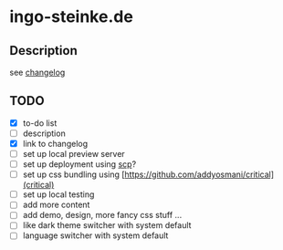 # ingo-steinke.de

## Description

see [changelog](./CHANGELOG.md)

## TODO

* [x] to-do list
* [ ] description
* [x] link to changelog
* [ ] set up local preview server
* [ ] set up deployment using [scp](https://www.ssh.com/ssh/scp/)?
* [ ] set up css bundling using [https://github.com/addyosmani/critical](critical)
* [ ] set up local testing
* [ ] add more content
* [ ] add demo, design, more fancy css stuff ...
* [ ] like dark theme switcher with system default
* [ ] language switcher with system default